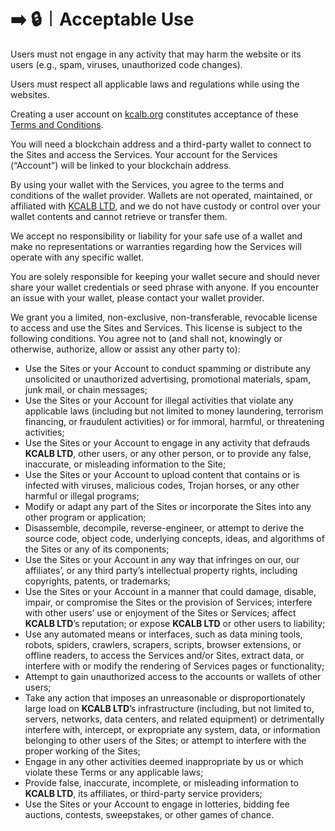 # ➡️ 🔒︱Acceptable Use

Users must not engage in any activity that may harm the website or its users (e.g., spam, viruses, unauthorized code changes).

Users must respect all applicable laws and regulations while using the websites.

Creating a user account on [kcalb.org](https://kcalb.org/) constitutes acceptance of these [Terms and Conditions](../../terms-and-conditions/legal-policies/terms-and-conditions.md).

You will need a blockchain address and a third-party wallet to connect to the Sites and access the Services. Your account for the Services (“Account”) will be linked to your blockchain address.

By using your wallet with the Services, you agree to the terms and conditions of the wallet provider. Wallets are not operated, maintained, or affiliated with [KCALB LTD](https://find-and-update.company-information.service.gov.uk/company/14132246), and we do not have custody or control over your wallet contents and cannot retrieve or transfer them.

We accept no responsibility or liability for your safe use of a wallet and make no representations or warranties regarding how the Services will operate with any specific wallet.

You are solely responsible for keeping your wallet secure and should never share your wallet credentials or seed phrase with anyone. If you encounter an issue with your wallet, please contact your wallet provider.

We grant you a limited, non-exclusive, non-transferable, revocable license to access and use the Sites and Services. This license is subject to the following conditions. You agree not to (and shall not, knowingly or otherwise, authorize, allow or assist any other party to):

* Use the Sites or your Account to conduct spamming or distribute any unsolicited or unauthorized advertising, promotional materials, spam, junk mail, or chain messages;
* Use the Sites or your Account for illegal activities that violate any applicable laws (including but not limited to money laundering, terrorism financing, or fraudulent activities) or for immoral, harmful, or threatening activities;
* Use the Sites or your Account to engage in any activity that defrauds **KCALB LTD**, other users, or any other person, or to provide any false, inaccurate, or misleading information to the Site;
* Use the Sites or your Account to upload content that contains or is infected with viruses, malicious codes, Trojan horses, or any other harmful or illegal programs;
* Modify or adapt any part of the Sites or incorporate the Sites into any other program or application;
* Disassemble, decompile, reverse-engineer, or attempt to derive the source code, object code, underlying concepts, ideas, and algorithms of the Sites or any of its components;
* Use the Sites or your Account in any way that infringes on our, our affiliates’, or any third party’s intellectual property rights, including copyrights, patents, or trademarks;
* Use the Sites or your Account in a manner that could damage, disable, impair, or compromise the Sites or the provision of Services; interfere with other users’ use or enjoyment of the Sites or Services; affect **KCALB LTD**’s reputation; or expose **KCALB LTD** or other users to liability;
* Use any automated means or interfaces, such as data mining tools, robots, spiders, crawlers, scrapers, scripts, browser extensions, or offline readers, to access the Services and/or Sites, extract data, or interfere with or modify the rendering of Services pages or functionality;
* Attempt to gain unauthorized access to the accounts or wallets of other users;
* Take any action that imposes an unreasonable or disproportionately large load on **KCALB LTD**’s infrastructure (including, but not limited to, servers, networks, data centers, and related equipment) or detrimentally interfere with, intercept, or expropriate any system, data, or information belonging to other users of the Sites; or attempt to interfere with the proper working of the Sites;
* Engage in any other activities deemed inappropriate by us or which violate these Terms or any applicable laws;
* Provide false, inaccurate, incomplete, or misleading information to **KCALB LTD**, its affiliates, or third-party service providers;
* Use the Sites or your Account to engage in lotteries, bidding fee auctions, contests, sweepstakes, or other games of chance.
